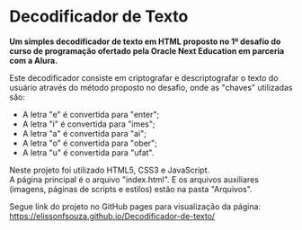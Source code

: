 # Decodificador de Texto
**Um simples decodificador de texto em HTML proposto no 1º desafio do curso de programação ofertado pela Oracle Next Education em parceria com a Alura.**  

Este decodificador consiste em criptografar e descriptografar o texto do usuário através do método proposto no desafio, onde as "chaves" utilizadas são:
- A letra "e" é convertida para "enter";
- A letra "i" é convertida para "imes";
- A letra "a" é convertida para "ai";
- A letra "o" é convertida para "ober";
- A letra "u" é convertida para "ufat".

Neste projeto foi utilizado HTML5, CSS3 e JavaScript.  
A página principal é o arquivo "index.html". E os arquivos auxiliares (imagens, páginas de scripts e estilos) estão na pasta "Arquivos".  

Segue link do projeto no GitHub pages para visualização da página:  
https://elissonfsouza.github.io/Decodificador-de-texto/
